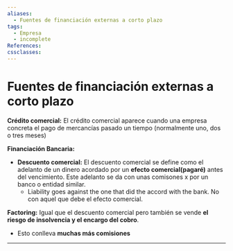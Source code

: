```yaml
---
aliases:
  - Fuentes de financiación externas a corto plazo
tags:
  - Empresa
  - incomplete
References: 
cssclasses:
---
```

# Fuentes de financiación externas a corto plazo

**Crédito comercial:**
El crédito comercial aparece cuando una empresa concreta el pago de mercancías pasado un tiempo (normalmente uno, dos o tres meses)

**Financiación Bancaria:**
+ **Descuento comercial:** El descuento comercial se define como el adelanto de un dinero acordado por un **efecto comercial(pagaré)** antes del vencimiento. Este adelanto se da con unas comisones x por un banco o entidad similar. 
	+ Liability goes against the one that did the accord with the bank. No con aquel que debe el efecto comercial.

**Factoring:**
Igual que el descuento comercial pero también se vende **el riesgo de insolvencia y el encargo del cobro**. 
+ Esto conlleva **muchas más comisiones**


***
